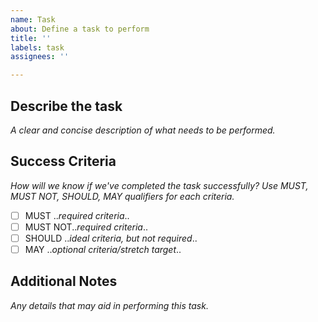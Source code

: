 ```yaml
---
name: Task
about: Define a task to perform
title: ''
labels: task
assignees: ''

---
```


## Describe the task
_A clear and concise description of what needs to be performed._

## Success Criteria
_How will we know if we've completed the task successfully? Use MUST, MUST NOT, SHOULD, MAY qualifiers for each criteria._

- [ ] MUST .._required criteria_..
- [ ] MUST NOT.._required criteria_..
- [ ] SHOULD .._ideal criteria, but not required_..
- [ ] MAY .._optional criteria/stretch target_..

## Additional Notes
_Any details that may aid in performing this task._
